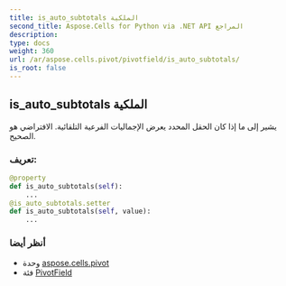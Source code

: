 ```yaml
---
title: is_auto_subtotals الملكية
second_title: Aspose.Cells for Python via .NET API المراجع
description:
type: docs
weight: 360
url: /ar/aspose.cells.pivot/pivotfield/is_auto_subtotals/
is_root: false
---
```

##  is_auto_subtotals الملكية

يشير إلى ما إذا كان الحقل المحدد يعرض الإجماليات الفرعية التلقائية. الافتراضي هو الصحيح.
###  تعريف:
```python
@property
def is_auto_subtotals(self):
    ...
@is_auto_subtotals.setter
def is_auto_subtotals(self, value):
    ...
```

###  أنظر أيضا
* وحدة [aspose.cells.pivot](../../)
* فئة [PivotField](/cells/python-net/ar/aspose.cells.pivot/pivotfield)
